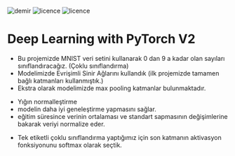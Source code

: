 ![demir](https://img.shields.io/badge/PyTorch-V1.2.0-red)
![licence](https://img.shields.io/badge/demir-ai-blueviolet)
![licence](https://img.shields.io/badge/Ahmet%20Furkan-DEM%C4%B0R-blue)

# Deep Learning with PyTorch V2

* Bu projemizde MNIST veri setini kullanarak 0 dan 9 a kadar olan sayıları sınıflandıracağız. (Çoklu sınıflandırma)
* Modelimizde Evrişimli Sinir Ağlarını kullandık (ilk projemizde tamamen bağlı katmanları kullanmıştık.)
* Ekstra olarak modelimizde max pooling katmanlar bulunmaktadır.
- Yığın normalleştirme
- modelin daha iyi geneleştirme yapmasını sağlar.
- eğitim süresince  verinin ortalaması ve standart sapmasının değişimlerine bakarak veriyi normalize eder. 
* Tek etiketli çoklu sınıflandırma yaptığımız için son katmanın aktivasyon fonksiyonunu softmax olarak seçtik.

